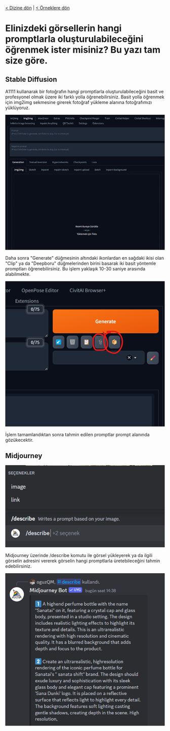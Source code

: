 <a href="/">< Dizine dön</a> | <a href="/ornekler">< Örneklere dön</a>

# Elinizdeki görsellerin hangi promptlarla oluşturulabileceğini öğrenmek ister misiniz? Bu yazı tam size göre. 

## Stable Diffusion

A1111 kullanarak bir fotoğrafın hangi promptlarla oluşturulabileceğini basit ve profesyonel olmak üzere iki farklı yolla öğrenebilirsiniz. Basit yolla öğrenmek için img2img sekmesine girerek fotoğraf yükleme alanına fotoğrafımızı yüklüyoruz.

![alt text](/gorseller/prompt-1.png)

Daha sonra "Generate" düğmesinin altındaki ikonlardan en sağdaki ikisi olan "Clip" ya da "Deepboru" düğmelerinden birini basarak iki basit yöntemle promptları öğrenebilirsiniz. Bu işlem yaklaşık 10-30 saniye arasında alabilmekte.

![alt text](/gorseller/prompt-2.png)

İşlem tamamlandıktan sonra tahmin edilen promptlar prompt alanında gözükecektir.

## Midjourney

![Alt text](/gorseller/describe-midjourney.png)

Midjourney üzerinde /describe komutu ile görsel yükleyerek ya da ilgili görselin adresini vererek görselin hangi promptlarla üretebileceğini tahmin edebilirsiniz.

![Alt text](/gorseller/describe-midjourney-2.png)
